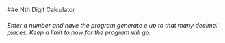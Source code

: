 ##e Nth Digit Calculator
###### Enter a number and have the program generate e up to that many decimal places. Keep a limit to how far the program will go.